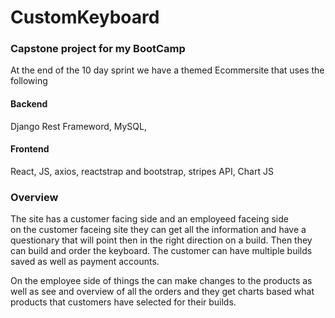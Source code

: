 # CustomKeyboard

### Capstone project for my BootCamp 

At the end of the 10 day sprint we have a themed Ecommersite that uses the following 

#### Backend 
Django Rest Frameword, MySQL, 

#### Frontend 
React, JS, axios, reactstrap and bootstrap, stripes API, Chart JS

### Overview 
The site has a customer facing side and an employeed faceing side  
on the customer faceing site they can get all the information and have a questionary that will point then in the right 
direction on a build. Then they can build and order the keyboard. The customer can have multiple builds saved as well as payment accounts. 

On the employee side of things the can make changes to the products as well as see and overview of all the orders  and they get charts based what 
products that customers have selected for their builds. 



